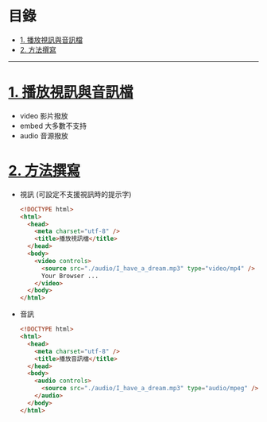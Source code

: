<h1 id="top">目錄</h1>

- [1. 播放視訊與音訊檔](#s1)
- [2. 方法撰寫](#s2)

---

# <a id="s1" class="md-title" href="#top">1. 播放視訊與音訊檔</a>

- video 影片撥放
- embed 大多數不支持
- audio 音源撥放

# <a id="s2" class="md-title" href="#top">2. 方法撰寫</a>

- 視訊 (可設定不支援視訊時的提示字)

  ```html
  <!DOCTYPE html>
  <html>
    <head>
      <meta charset="utf-8" />
      <title>播放視訊檔</title>
    </head>
    <body>
      <video controls>
        <source src="./audio/I_have_a_dream.mp3" type="video/mp4" />
        Your Browser ...
      </video>
    </body>
  </html>
  ```

- 音訊

  ```html
  <!DOCTYPE html>
  <html>
    <head>
      <meta charset="utf-8" />
      <title>播放音訊檔</title>
    </head>
    <body>
      <audio controls>
        <source src="./audio/I_have_a_dream.mp3" type="audio/mpeg" />
      </audio>
    </body>
  </html>
  ```
